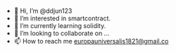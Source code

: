 - 👋 Hi, I’m @ddjun123
- 👀 I’m interested in smartcontract.
- 🌱 I’m currently learning solidity.
- 💞️ I’m looking to collaborate on ...
- 📫 How to reach me      europauniversalis1821@gmail.co

<!---
ddjun123/ddjun123 is a ✨ special ✨ repository because its `README.md` (this file) appears on your GitHub profile.
You can click the Preview link to take a look at your changes.
--->
